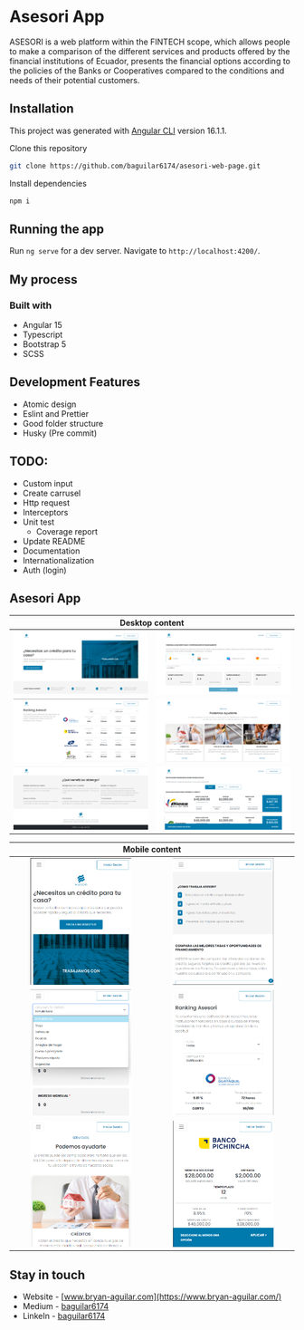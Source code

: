 # Asesori App

ASESORI is a web platform within the FINTECH scope, which allows people to make a comparison of the different services and products offered by the financial institutions of Ecuador, presents the financial options according to the policies of the Banks or Cooperatives compared to the conditions and needs of their potential customers.

## Installation

This project was generated with [Angular CLI](https://github.com/angular/angular-cli) version 16.1.1.

Clone this repository

```bash
git clone https://github.com/baguilar6174/asesori-web-page.git
```

Install dependencies

```bash
npm i
```

## Running the app

Run `ng serve` for a dev server. Navigate to `http://localhost:4200/`.

## My process

### Built with

- Angular 15
- Typescript
- Bootstrap 5
- SCSS

## Development Features

- Atomic design
- Eslint and Prettier
- Good folder structure
- Husky (Pre commit)

## TODO:

- Custom input
- Create carrusel
- Http request
- Interceptors
- Unit test
  - Coverage report
- Update README
- Documentation
- Internationalization
- Auth (login)

## Asesori App

<table>
  <thead>
    <tr>
      <th colspan="2" style="text-align:center">Desktop content</th>
    </tr>
  </thead>
  <tr>
    <td align="center" valign="center"><img src="./media/1.png" width="100%"></td>
    <td align="center" valign="center"><img src="./media/2.png" width="100%"></td>
  </tr>
  <tr>
    <td align="center" valign="center"><img src="./media/3.png" width="100%"></td>
    <td align="center" valign="center"><img src="./media/4.png" width="100%"></td>
  </tr>
  <tr>
    <td align="center" valign="center"><img src="./media/5.png" width="100%"></td>
    <td align="center" valign="center"><img src="./media/6.png" width="100%"></td>
  </tr>
</table>

<table>
  <thead>
    <tr>
      <th colspan="2" style="text-align:center">Mobile content</th>
    </tr>
  </thead>
  <tr>
    <td align="center" valign="center"><img src="./media/7.png" width="75%"></td>
    <td align="center" valign="center"><img src="./media/8.png" width="75%"></td>
  </tr>
  <tr>
    <td align="center" valign="center"><img src="./media/9.png" width="75%"></td>
    <td align="center" valign="center"><img src="./media/10.png" width="75%"></td>
  </tr>
  <tr>
    <td align="center" valign="center"><img src="./media/11.png" width="75%"></td>
    <td align="center" valign="center"><img src="./media/12.png" width="75%"></td>
  </tr>
</table>

## Stay in touch

- Website - [www.bryan-aguilar.com](https://www.bryan-aguilar.com/)
- Medium - [baguilar6174](https://baguilar6174.medium.com/)
- LinkeIn - [baguilar6174](https://www.linkedin.com/in/baguilar6174)
